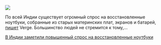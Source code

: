 <!--2025-04-12 07:23:59-->
<div class="yb">
  <div class="rss smaller1 habr"><img src="https://habrastorage.org/webt/1x/du/fp/1xdufpi9dryomtpjwxcnjhgqjzw.jpeg" /><p>По всей Индии существует огромный спрос на восстановленные ноутбуки, собранные из старых материнских плат, экранов и батарей, <a href="https://www.theverge.com/tech/639126/india-frankenstein-laptops" rel="noopener noreferrer nofollow">пишет</a> Verge. Большинство людей не стремится к тому,... <p class="titl"><a href="https://habr.com/ru/news/900180/?utm_source=habrahabr&utm_medium=rss&utm_campaign=900180">В Индии заметили повышенный спрос на восстановленные ноутбуки</a></p></div>
</div>

